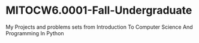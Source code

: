 # MITOCW6.0001-Fall-Undergraduate
My Projects and problems sets from Introduction To Computer Science And Programming In Python
